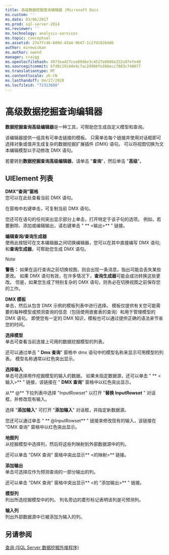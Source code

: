 ```yaml
---
title: 高级数据挖掘查询编辑器 |Microsoft Docs
ms.custom: ''
ms.date: 03/06/2017
ms.prod: sql-server-2014
ms.reviewer: ''
ms.technology: analysis-services
ms.topic: conceptual
ms.assetid: 27e7fc46-689d-43a4-9647-1c27d182bdd6
author: minewiskan
ms.author: owend
manager: craigg
ms.openlocfilehash: 4973ea427cea99d6e3c4527e8686e322a97efe48
ms.sourcegitcommit: 6fd8c1914de4c7ac24900fe388ecc7883c740077
ms.translationtype: MT
ms.contentlocale: zh-CN
ms.lasthandoff: 04/27/2020
ms.locfileid: "72313608"
---
```

# <a name="advanced-data-mining-query-editor"></a>高级数据挖掘查询编辑器
  **数据挖掘查询高级编辑器**是一种工具，可帮助您生成自定义模型和查询。  
  
 该编辑器提供一组具有可单击链接的模板。 只需单击每个链接并使用对话框即可选择对象或值并生成复杂的数据挖掘扩展插件 (DMX) 语句。 可以将视图切换为文本编辑模型以手动修改 DMX 语句。  
  
 若要转到**数据挖掘查询高级编辑器**，请单击 "**查询**"，然后单击 "**高级**"。  
  
## <a name="uielement-list"></a>UIElement 列表  
 **DMX“查询”窗格**  
 您可以在此处查看当前 DMX 语句。  
  
 在窗格中右键单击，可复制当前 DMX 语句。  
  
 您还可在语句的任何突出显示部分上单击，打开特定于该子句的选项。 例如，若要删除、添加或编辑输出，请右键单击 " ** \<输出>** " 链接。  
  
 **编辑查询/查询生成器**  
 使用此按钮可在文本编辑器之间切换编辑器，您可以在其中直接编写 DMX 语句;和**查询生成器**，可帮助您生成 DMX 语句。  
  
> [!NOTE]  
>  **警告：** 如果在运行查询之前切换视图，则会出现一条消息，指出可能会丢失某些更改。 如果 DMX 语句有效，在许多情况下，**查询生成器**可能会成功转换这些更改。 但是，如果您生成了特别复杂的 DMX 语句，则务必在切换视图之前保存您的工作。  
  
 **DMX 模板**  
 单击，然后从包含 DMX 示例的模板列表中进行选择。 模板仅提供有关您可能需要的每种模型或预测查询的信息（包括使用嵌套表的查询）和用于管理模型的 DMX 语句。 即使您有一定的 DMX 知识，模板也可以通过提供正确的语法来节省您的时间。  
  
 **选择模型**  
 单击可查看当前连接上可用的数据挖掘模型的列表。  
  
 还可以通过单击 " **Dmx 查询**" 窗格中 dmx 语句中的模型名称来显示可用模型的列表。 模型名称通常以红色突出显示。  
  
 **选择输入**  
 单击可选择用作挖掘模型的输入的数据。 如果未指定数据源，还可以单击 " ** \<输入>** " 链接，该链接在 " **DMX 查询**" 窗格中以红色突出显示。  
  
 从** \@** 下拉列表中选择 "InputRowset" 以打开 "**替换 InputRowset** " 对话框，并修改现有输入。  
  
 选择 "**添加输入**" 可打开 "**添加输入**" 对话框，并指定新数据源。  
  
 您还可以通过单击 " ** \@InputRowset** " 链接来修改现有的输入，该链接在 "DMX 查询" 窗格中以红色突出显示。  
  
 **地图列**  
 从挖掘模型中选择列，然后将这些列映射到外部数据源中的列。  
  
 还可以单击 "DMX 查询" 窗格中突出显示** \<的映射>** 链接。  
  
 **添加输出**  
 单击可选择应作为预测查询的一部分输出的列。  
  
 还可以单击 "DMX 查询" 窗格中突出显示** \<的 "添加输出>** " 链接。  
  
 **模型列**  
 列出所选挖掘模型中的列。 列名旁边的菱形标记表明该列是可预测列。  
  
 **输入列**  
 列出外部数据源中已被添加为输入的列。  
  
## <a name="see-also"></a>另请参阅  
 [查询 &#40;SQL Server 数据挖掘外接程序&#41;](query-sql-server-data-mining-add-ins.md)  
  
  
